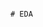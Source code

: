                                                                                                        # EDA 

